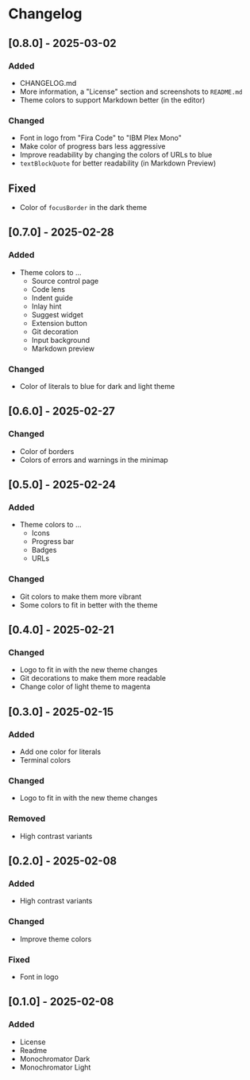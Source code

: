 # Changelog

## [0.8.0] - 2025-03-02

### Added

- CHANGELOG.md
- More information, a "License" section and screenshots to `README.md`
- Theme colors to support Markdown better (in the editor)

### Changed

- Font in logo from "Fira Code" to "IBM Plex Mono"
- Make color of progress bars less aggressive
- Improve readability by changing the colors of URLs to blue
- `textBlockQuote` for better readability (in Markdown Preview)

## Fixed

- Color of `focusBorder` in the dark theme

## [0.7.0] - 2025-02-28

### Added

- Theme colors to ...
    - Source control page
    - Code lens
    - Indent guide
    - Inlay hint
    - Suggest widget
    - Extension button
    - Git decoration
    - Input background
    - Markdown preview

### Changed

- Color of literals to blue for dark and light theme

## [0.6.0] - 2025-02-27

### Changed

- Color of borders
- Colors of errors and warnings in the minimap

## [0.5.0] - 2025-02-24

### Added

- Theme colors to ...
    - Icons
    - Progress bar
    - Badges
    - URLs

### Changed

- Git colors to make them more vibrant
- Some colors to fit in better with the theme

## [0.4.0] - 2025-02-21

### Changed

- Logo to fit in with the new theme changes
- Git decorations to make them more readable
- Change color of light theme to magenta

## [0.3.0] - 2025-02-15

### Added

- Add one color for literals
- Terminal colors

### Changed

- Logo to fit in with the new theme changes

### Removed

- High contrast variants

## [0.2.0] - 2025-02-08

### Added

- High contrast variants

### Changed

- Improve theme colors

### Fixed

- Font in logo

## [0.1.0] - 2025-02-08

### Added

- License
- Readme
- Monochromator Dark
- Monochromator Light

